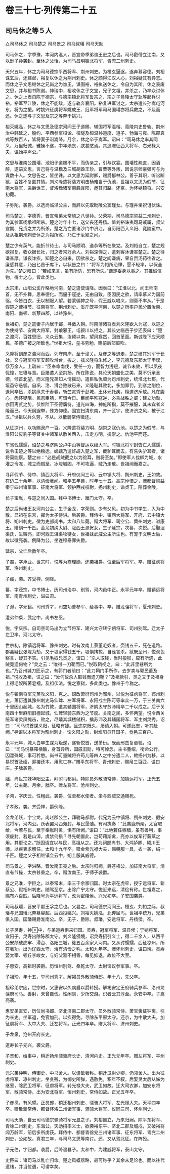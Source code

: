 # 卷三十七·列传第二十五

## 司马休之等５人

△司马休之 司马楚之 司马景之 司马叔璠 司马天助

司马休之，字季豫，本河内温人，晋宣帝季弟谯王逊之后也。司马叡僭立江南，又以逊子孙袭封。至休之父恬，为司马昌明镇北将军、青兖二州刺史。

天兴五年，休之为司马德宗平西将军、荆州刺史。为桓玄逼逐，遂奔慕容德。刘裕诛玄后，还建邺，裕复以休之为荆州刺史。休之颇得江汉人心，刘裕疑其有异志。而休之子文思继休之兄尚之为谯王，谋图裕，裕执送休之，令自为其所。休之表废文思，并与裕书陈谢。神瑞中，裕收休之子文宝，兄子文祖，并杀之，乃率众讨休之。休之上表自陈于德宗，与德宗镇北将军鲁宗之、宗之子竟陵太守轨等起兵讨裕。裕军至江陵，休之不能敌，遂与轨奔襄阳。裕复进军讨之。太宗遣长孙嵩屯河东，将为之援。时姚兴征虏将军姚成王、冠军将军司马国璠亦将兵救之，不及而还。休之遂与子文思及宗之等奔于姚兴。

裕灭姚泓，休之与文思及德宗河间王子道赐、辅国将军温楷、竟陵内史鲁轨、荆州治中韩延之、殷约、平西参军桓谧、桓璲及桓温孙道度、道子、勃海刁雍、陈郡袁式等数百人，皆将妻子诣嵩降。月余，休之卒于嵩军。诏曰：“司马休之率其同义，万里归诚，雅操不遂，中年殒丧，朕甚愍焉。其追赠征西大将军、右光禄大夫，谥始平声公。”

文思与淮南公国璠、池阳子道赐不平，而伪亲之，引与饮宴。国璠性疏直，因酒醉，遂语文思，言己将与温楷及三城胡酋王珍、曹栗等外叛，因说京师豪强可与为谋数十人。文思告之，皆坐诛。以文思为延尉卿，赐爵郁林公。善于其职，听讼断狱，百姓不复匿其情。刘义隆遣将裴方明击杨难当于仇池，世祖以文思为假节、征南大将军，进爵谯王，督洛豫诸军南趣襄阳，邀其归路。还京，为怀朔镇将。兴安初薨。

子弥陀，袭爵。以选尚临泾公主，而辞以先取毗陵公窦瑾女。与瑾并坐祝诅伏诛。

司马楚之，字德秀，晋宣帝弟太常馗之八世孙。父荣期，司马德宗梁益二州刺史，为其参军杨承祖所杀。楚之时年十七，送父丧还丹杨。值刘裕诛夷司马戚属，叔父宣期、兄贞之并为所杀。楚之乃亡匿诸沙门中济江。自历阳西入义阳、竟陵蛮中。及从祖荆州刺史休之为裕所败，乃亡于汝颍之间。

楚之少有英气，能折节待士。与司马顺明、道恭等所在聚党。及刘裕自立，楚之规欲报复，收众据长社，归之者常万余人。刘裕深惮之，遣刺客沐谦害楚之。楚之待谦甚厚。谦夜诈疾，知楚之必自来，因欲杀之。楚之闻谦病，果自赍汤药往省之。廉感其意，乃出匕首于席下，以状告之曰：“将军为裕所忌惮，愿不轻率，以保全为先。”楚之叹曰：“若如来言，虽有所防，恐有所失。”谦遂委身以事之。其推诚信物，得士之心，皆此类也。

太宗末，山阳公奚斤略地河南，楚之遣使请降。因表曰：“江淮以北，闻王师南首，无不扑舞，思奉德化。而逼于寇逆，无由自致。臣因民之欲，请率慕义为国前驱。今皆白衣，无以制服人望。若蒙偏裨之号，假王威以唱义，则莫不率从。”于是假楚之使持节、征南将军、荆州刺史。奚斤既平河南，以楚之所率户民分置汝南、南阳、南顿、新蔡四郡，以益豫州。

世祖初，楚之遣妻子内居于邺，寻徵入朝。时南藩诸将表刘义隆欲入为寇，以楚之为使持节、安南大将军，封琅邪王，屯颍川以拒之。其长史临邑子步还表曰：“楚之渡河，百姓思旧，义众云集，汝颍以南，望风翕然，回首革面。斯诚陛下应天顺民，圣德广被之所致也。”世祖大悦，玺书劳勉，赐前后部鼓吹。

义隆将到彦之溯河而西，列守南岸，至于潼关。及彦之等退走，楚之破其别军于长社。又与冠军将军安颉攻滑台，拔之，擒义隆将朱修之、李元德及东郡太守申谟，俘万余人。上疏曰：“臣奉命南伐，受任一方，而智力浅短，诚节未效，所以夙夜忧惶，忘寝与食。臣屡遣人至荆扬，所在陈说，具论天朝盛化之美，莫不忻承圣德，倾首北望。而义隆兄弟知人情摇动，遣臣私仇顺为司州刺史，统淮北七郡，代垣苗守悬瓠。自巩、洛、滑台败散已来，义隆耻其败北，多加罪罚。到彦之削位，退同卒伍，杀姚纵夫于寿春，斩竺灵秀于彭城，王休元托疾，檀道济斥放。凡在腹心，悉怀疑阻。民怨臣猜，可谓今日。臣闻平殄寇逆，必乘战胜之威；建立功勋，亦因离贰之势。伏惟陛下圣德膺符，道光四海，神旌所指，莫不摧服，其未宾者义隆而已。今天纲遐举，殊方仰德。固宜扫清东南，齐一区宇，使济济之风，被于江汉。”世祖以兵久劳，不从。以散骑常侍徵还。

从征凉州，以功赐隶户一百。义隆遣将裴方明、胡崇之寇仇池。以楚之为假节，与淮阳公皮豹子等督关中诸军从散关西入，击走方明，擒崇之。仇池平而还。

车驾伐蠕蠕，诏楚之与济阴公卢中山等督运以继大军。时镇北将军封沓亡入蠕蠕，说令击楚之等以绝粮运。蠕蠕乃遣奸觇入楚之军，截驴耳而去。有告失驴耳者，诸将莫能察。楚之曰：“必是觇贼截之以为验耳，贼将至矣。”即使军人伐柳为城，水灌之令冻，城立而贼至。冰峻城固，不可攻逼，贼乃走散。世祖闻而嘉之。

寻拜假节、侍中、镇西大将军、开府仪同三司、云中镇大将、朔州刺史，王如故。在边二十余年，以清俭著闻。和平五年薨，时年七十五。高宗悼惜之，赠都督梁益秦宁四州诸军事、征南大将军、领护西戎校尉，扬州刺史，谥贞王。陪葬金陵。

长子宝胤，与楚之同入国。拜中书博士、雁门太守。卒。

楚之后尚诸王女河内公主，生子金龙，字荣则。少有父风。初为中书学生，入为中散。显祖在东宫，擢为太子侍讲。后袭爵。拜侍中、镇西大将军、开府、云中镇大将、朔州刺史。徵为吏部尚书。太和八年薨。赠大将军、司空公、冀州刺史、谥康王。赠绢一千匹。金龙初纳太尉、陇西王源贺女，生子延宗，次纂，次悦。后娶沮渠氏，生徽亮，即河西王沮渠牧犍女，世祖妹武威公主所生也。有宠于文明太后，故以徽亮袭。例降为公。坐连穆泰罪失爵。

延宗，父亡后数年卒。

子裔，字承业。世宗时，悦等为裔理嫡，还袭祖爵。位至后军将军。卒，赠征虏将军、洛州刺史。

子藏，袭。齐受禅，例降。

纂，字茂宗，中书博士。历司州治中、别驾，河内邑中正。永平元年卒。赠镇远将军、南青州刺史，谥曰肃。

子澄，字元镜。司州秀才，司空功曹参军、给事中。卒，赠龙骧将军，夏州刺史。

澄弟仲粲，武定中，尚书左丞。

悦，字庆宗。自司空司马出为立节将军、建兴太守转宁朔将军、司州别驾。迁太子左卫率，河北太守。

世宗初，除镇远将军、豫州刺史。时有汝南上蔡董毛奴者，赍钱五千，死在道路。郡县疑民张堤为劫，又于堤家得钱五千。堤惧拷掠，自诬言杀。狱既至州，悦观色察言，疑其不实。引见毛奴兄灵之，谓曰：“杀人取钱，当时狼狈，应有所遗，此贼竟遗何物？”灵之云：“唯得一刀鞘而已。”悦取鞘视之，曰：“此非里巷所为也。”乃召州城刀匠示之，有郭门者前曰：“此刀鞘门手所作，去岁卖与郭民董及祖。”悦收及祖，诘之曰：“汝何故杀人取钱而遗刀鞘？”及祖款引，灵之又于及祖身上得毛奴所著皂襦，及祖伏法。悦之察狱，多此类也。豫州于今称之。

悦与镇南将军元英攻义阳，克之。诏改萧衍司州为郢州，以悦为征虏将军，郢州刺史。萧衍遣其豫州刺史马仙琕、左军将军、永阳戍主陈可等率众一万，于三关南六十里因山起城，名为竹敦，遣其辅国将军，济阴太守苏沛精卒二千以戍之。后于关南四十里麻阳旧栅起城，仙琕轻骑东西为之节度。关南之民，多怀两望。悦令西关统军诸灵凤掩击，败之，尽燔其城楼储积，擒苏沛及其辅国将军、军主刘灵秀。诏曰：“司马悦首谋义阳，征略有捷。且违京既久，屡请入朝。可遂此志，听其赴阙。”寻诏以本将军为豫州刺史。论义阳之勋，封渔阳县开国子，食邑三百户。

永平元年，城人白早生谋为叛逆，遂斩悦首，送萧衍。既而邢峦复悬瓠，诏曰：“司马悦暴罹横酷，身首异所，国戚旧勋，特可悼念。主书董绍，衔命公行，囚漂殊域，事可矜愍。尚书可量贼将齐苟儿等四人之中分遣二人，敕扬州为移，以易悦首及绍，迎接还本。用慰亡存。”赠平东将军、青州刺史，赐帛三百匹，谥曰庄。子朏袭爵。

朏，尚世宗妹华阳公主，拜驸马都尉。特除员外散骑常侍，加镇远将军。正光五年，公主薨。月余，朏卒。赠左将军、沧州刺史。

子鸿，字庆云。性粗武。袭爵，位至都水使者。坐与西贼交通赐死。

子孝政，袭。齐受禅，爵例降。

金龙弟跃，字宝龙。尚赵郡公主，拜驸马都尉。代兄为云中镇将、朔州刺史、假安北将军，河内公。跃表罢河西苑封，与民垦殖。有司执奏：“此麋鹿所聚，太官取给，今若与民，至于奉献时禽，惧有所阙。”诏曰：“此地若任稼穑，虽有兽利，事须废封。若是山漳，虞禁何损？寻先朝置此，岂苟藉斯禽，亮亦以俟军行薪蒸之用。其更论之。”跃固请宜以与民，高祖从之。还为祠部尚书、大鸿胪卿、颍川王师。以疾表求解任。太和十九年卒。赠金紫光禄大夫，赐朝服一具，衣一袭，绢一千匹。楚之父子相继镇会云中，朔土服其威德。

司马景之，字洪略，晋汝南王亮之后。太宗时归阙，爵苍梧公，加征南大将军。清直有节操，太宗甚重之。卒，赠汝南王。子师子袭爵。

景之兄准，字巨之。以泰常末，率三千余家归国。时太宗在虎牢，授宁远将军、新蔡公、假相州刺史。随驾至京。出除广宁太守。悦近来远，清俭有称。世祖嘉之，赐布六百匹。后降号为平远将军，改为密陵侯。兴光初卒。子安国袭爵。

司马叔璠，晋安平献王孚之后也。父昙之，司马德宗河间王。桓玄、刘裕之际，叔璠与兄国璠北奔慕容超。后西投姚兴。刘裕灭姚泓，北奔屈丐。世祖平统万，兄弟俱入国。国璠赐爵淮南公。卒，无子，爵除。叔璠，安远将军、丹杨侯。卒。

长子灵寿，神中，与弟道寿俱来归国。灵寿，冠军将军、温县侯；宁朔将军、宜阳子。灵寿出除陈郡太守。刘义隆侵境，诏灵寿招引义士，得二千余人，从西平公安颉破虎牢、滑台、洛阳三城，徙五百余家入河内。又从讨蠕蠕，西征凉州，所在著功。出为辽西太守，治有清俭之称。太和九年卒。赠怀州刺史，谥曰靖。灵寿娶太宰、顿丘李峻女，与妇父雅不相善，每见抑退，故位不大至。

子惠安，高祖时袭爵。历恒州别驾、桑乾太守、太尉谘议参军事。卒。

子祖珍，年十五，举司州秀才。解褐员外散骑侍郎。年十八，先父卒。

祖珍弟宗庞，世宗时，父惠安以久病启以爵转授。解褐安定王府骑兵参军、洛州龙骧府司马。善射，未曾自伐。性闲淡，少所交游。识者云其淳至。永安中卒。子嵩亮袭。

惠安弟直安，历位尚书郎、济北济南二郡太守、员外散骑常侍。萧宝夤征钟离，引为长史。坐军退，免官加刑。以疾得免。寻除东平原太守。还京，为中散大夫，加征虏将军、太中大夫、迁左将军。正光四年卒。赠大将军、济州刺史。

子龙泉，沧州开府长史。

道寿长子元兴，袭父爵。

子景和，给事中，稍迁扬州骠骑府长史、清河内史。正光元年卒。赠左将军、平州刺史。

元兴弟仲明，侍御史、中书舍人。以谨敏著称。稍迁卫尉少卿，仍领舍人。出为征虏将军、凉州刺史。坐贪残，为御史所弹，遇赦免，积年不叙。后娶灵太后从姊为继室，除武卫将军、征虏将军。转光禄大夫，武卫如故。迁大司农卿，加安东将军、散骑常侍。出为安北将军、恒州刺史，常侍如故。正光五年卒。

子彦邕，有风望。正员郎，稍迁相州刺史、骠骑大将军、左光禄大夫。天平四年卒。赠散骑常侍，都督怀洛二州诸军事、骠骑大将军、仪同三司、怀州刺史。

司马天助，自云司马德宗骠骑将军元显之子。刘裕自立，乃来归阙。除平东将军、青徐二州刺史，东海公。天助招率义士，欲袭裕东平、济北二郡及城戍，又破裕将闾万龄军，前后多所虏获。拜侍中、都督青徐兖三州诸军事、征东将军、青兖二州刺史，公如故。真君三年，与司马文思等南讨。还，又从驾北征。在阵殁。

子元伯，字归都。袭爵，后降温县子。太和中，为建威将军，泰山太守。

史臣曰：诸司马以乱亡归命。楚之风概器略，最可称乎？其余未足论也。而以往代遗绪，并当位遇，可谓幸矣。
